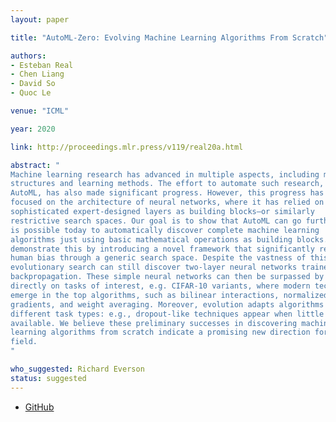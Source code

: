 ```yaml
---
layout: paper

title: "AutoML-Zero: Evolving Machine Learning Algorithms From Scratch"

authors:
- Esteban Real
- Chen Liang
- David So
- Quoc Le

venue: "ICML"

year: 2020

link: http://proceedings.mlr.press/v119/real20a.html

abstract: "
Machine learning research has advanced in multiple aspects, including model
structures and learning methods. The effort to automate such research, known as
AutoML, has also made significant progress. However, this progress has largely
focused on the architecture of neural networks, where it has relied on
sophisticated expert-designed layers as building blocks—or similarly
restrictive search spaces. Our goal is to show that AutoML can go further: it
is possible today to automatically discover complete machine learning
algorithms just using basic mathematical operations as building blocks. We
demonstrate this by introducing a novel framework that significantly reduces
human bias through a generic search space. Despite the vastness of this space,
evolutionary search can still discover two-layer neural networks trained by
backpropagation. These simple neural networks can then be surpassed by evolving
directly on tasks of interest, e.g. CIFAR-10 variants, where modern techniques
emerge in the top algorithms, such as bilinear interactions, normalized
gradients, and weight averaging. Moreover, evolution adapts algorithms to
different task types: e.g., dropout-like techniques appear when little data is
available. We believe these preliminary successes in discovering machine
learning algorithms from scratch indicate a promising new direction for the
field.
"

who_suggested: Richard Everson
status: suggested
---
```

- [GitHub](https://github.com/google-research/google-research/tree/master/automl_zero)

